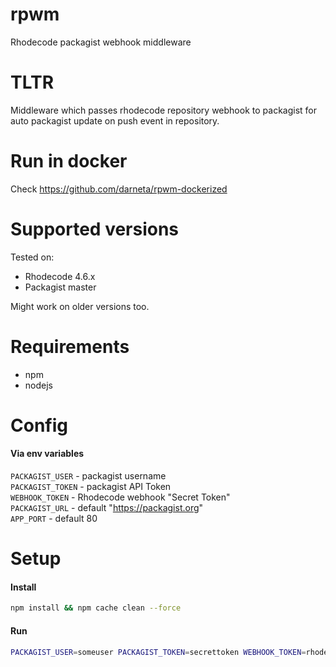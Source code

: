# rpwm

Rhodecode packagist webhook middleware

# TLTR

Middleware which passes rhodecode repository webhook to packagist for auto packagist update on push event in repository.

# Run in docker

Check https://github.com/darneta/rpwm-dockerized

# Supported versions

Tested on:

* Rhodecode 4.6.x
* Packagist master

Might work on older versions too.

# Requirements

* npm
* nodejs

# Config

#### Via env variables
`PACKAGIST_USER` - packagist username  
`PACKAGIST_TOKEN` - packagist API Token  
`WEBHOOK_TOKEN` - Rhodecode webhook "Secret Token"  
`PACKAGIST_URL` - default "https://packagist.org"  
`APP_PORT` - default 80  

# Setup

#### Install

```bash
npm install && npm cache clean --force
```

#### Run

```bash
PACKAGIST_USER=someuser PACKAGIST_TOKEN=secrettoken WEBHOOK_TOKEN=rhodecodesecretoken nodejs script.js
```

